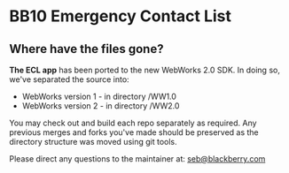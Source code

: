 BB10 Emergency Contact List
========

## Where have the files gone?

__The ECL app__ has been ported to the new WebWorks 2.0 SDK.  In doing so, we've separated the source into:

* WebWorks version 1 - in directory /WW1.0 
* WebWorks version 2 - in directory /WW2.0 

You may check out and build each repo separately as required.  Any previous merges and forks you've made should be preserved as the directory structure was moved using git tools.

Please direct any questions to the maintainer at: seb@blackberry.com
